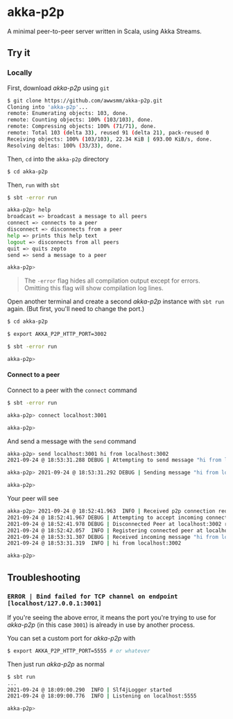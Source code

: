 # akka-p2p

A minimal peer-to-peer server written in Scala, using Akka Streams.

## Try it

### Locally

First, download _akka-p2p_ using `git`

```bash
$ git clone https://github.com/awwsmm/akka-p2p.git
Cloning into 'akka-p2p'...
remote: Enumerating objects: 103, done.
remote: Counting objects: 100% (103/103), done.
remote: Compressing objects: 100% (71/71), done.
remote: Total 103 (delta 33), reused 91 (delta 21), pack-reused 0
Receiving objects: 100% (103/103), 22.34 KiB | 693.00 KiB/s, done.
Resolving deltas: 100% (33/33), done.
```

Then, `cd` into the `akka-p2p` directory

```bash
$ cd akka-p2p
```

Then, `run` with `sbt`

```bash
$ sbt -error run

akka-p2p> help
broadcast => broadcast a message to all peers
connect => connects to a peer
disconnect => disconnects from a peer
help => prints this help text
logout => disconnects from all peers
quit => quits zepto
send => send a message to a peer

akka-p2p> 
```

> The `-error` flag hides all compilation output except for errors. Omitting this flag will show compilation log lines.

Open another terminal and create a second _akka-p2p_ instance with `sbt run` again. (But first, you'll need to change the port.)

```bash
$ cd akka-p2p

$ export AKKA_P2P_HTTP_PORT=3002

$ sbt -error run

akka-p2p>
```

#### Connect to a peer

Connect to a peer with the `connect` command

```bash
$ sbt -error run

akka-p2p> connect localhost:3001

akka-p2p>
```

And send a message with the `send` command

```bash
akka-p2p> send localhost:3001 hi from localhost:3002
2021-09-24 @ 18:53:31.288 DEBUG | Attempting to send message "hi from localhost:3002" to peer at localhost:3001

akka-p2p> 2021-09-24 @ 18:53:31.292 DEBUG | Sending message "hi from localhost:3002" to localhost:3001

akka-p2p>
```

Your peer will see

```bash
akka-p2p> 2021-09-24 @ 18:52:41.963  INFO | Received p2p connection request from localhost:3002
2021-09-24 @ 18:52:41.967 DEBUG | Attempting to accept incoming connection from localhost:3002
2021-09-24 @ 18:52:41.978 DEBUG | Disconnected Peer at localhost:3002 received Command to AcceptConnection
2021-09-24 @ 18:52:42.057  INFO | Registering connected peer at localhost:3002
2021-09-24 @ 18:53:31.307 DEBUG | Received incoming message "hi from localhost:3002" from localhost:3002
2021-09-24 @ 18:53:31.319  INFO | hi from localhost:3002

akka-p2p>
```


## Troubleshooting

### `ERROR | Bind failed for TCP channel on endpoint [localhost/127.0.0.1:3001]`

If you're seeing the above error, it means the port you're trying to use for _akka-p2p_ (in this case `3001`) is already in use by another process.

You can set a custom port for _akka-p2p_ with

```bash
$ export AKKA_P2P_HTTP_PORT=5555 # or whatever
```

Then just run _akka-p2p_ as normal

```bash
$ sbt run
...
2021-09-24 @ 18:09:00.290  INFO | Slf4jLogger started
2021-09-24 @ 18:09:00.776  INFO | Listening on localhost:5555

akka-p2p>
```